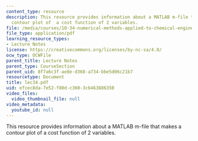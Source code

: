 ```yaml
---
content_type: resource
description: This resource provides information about a MATLAB m-file that makes a
  contour plot of  a cost function of 2 variables.
file: /media/courses/10-34-numerical-methods-applied-to-chemical-engineering-fall-2005/efcec8da7e52f80dc3603cb463886350_lec34.pdf
file_type: application/pdf
learning_resource_types:
- Lecture Notes
license: https://creativecommons.org/licenses/by-nc-sa/4.0/
ocw_type: OCWFile
parent_title: Lecture Notes
parent_type: CourseSection
parent_uid: 8f7a6c3f-ae8e-d368-a734-bbe5d06c21b7
resourcetype: Document
title: lec34.pdf
uid: efcec8da-7e52-f80d-c360-3cb463886350
video_files:
  video_thumbnail_file: null
video_metadata:
  youtube_id: null
---
```

This resource provides information about a MATLAB m-file that makes a contour plot of  a cost function of 2 variables.